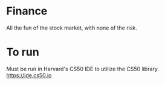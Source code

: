 # Finance
All the fun of the stock market, with none of the risk.

# To run
Must be run in Harvard's CS50 IDE to utilize the CS50 library.
https://ide.cs50.io
